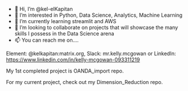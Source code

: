 - 👋 Hi, I’m @kel-elKapitan
- 👀 I’m interested in Python, Data Science, Analytics, Machine Learning
- 🌱 I’m currently learning streamlit and AWS
- 💞️ I’m looking to collaborate on projects that will showcase the many skills I possess in the Data Science arena
- 📫 You can reach me on....

Element: @kelkapitan:matrix.org, Slack: mr.kelly.mcgowan or
LinkedIn: https://www.linkedin.com/in/kelly-mcgowan-093311219

My 1st completed project is OANDA_import repo.

For my current project, check out my Dimension_Reduction repo.

